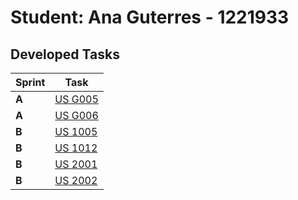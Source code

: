# Student: Ana Guterres - 1221933

## Developed Tasks

| Sprint | Task                               |
|--------|------------------------------------|
| **A**  | [US G005](../us_g005/readme.md)    |
| **A**  | [US G006](../us_g006/readme.md)    |
| **B**  | [US 1005](../sb_us_1005/readme.md) |
| **B**  | [US 1012](../.sb_us_1012/readme.md) |
| **B**  | [US 2001](../sb_us_2001/readme.md) |
| **B**  | [US 2002](../sb_us_2002/readme.md) |
